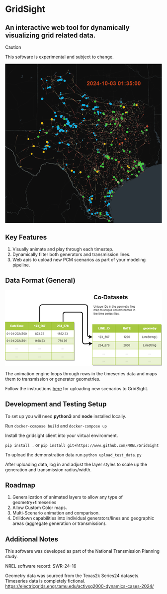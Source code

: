 
# GridSight
## An interactive web tool for dynamically visualizing grid related data.

> [!CAUTION]
> This software is experimental and subject to change.


![alt text](./docs/images/Ercot_DummyData2.gif)

## **Key Features**
1. Visually animate and play through each timestep.
2. Dynamically filter both generators and transmission lines.
3. Web apis to upload new PCM scenarios as part of your modeling pipeline.


## Data Format (General)

![alt text](./docs/design/data_scheme.png)

The animation engine loops through rows in the timeseries data and maps them to transmission or generator geometries.

Follow the instructions [here](docs/tutorials/self-service.MD) for uploading new scenarios to GridSight.


## Development and Testing Setup

To set up you will need **python3** and **node** installed locally.

Run `docker-compose build` and `docker-compose up`

Install the gridsight client into your virtual environment.

`pip install .` or `pip install git+https://www.github.com/NREL/GridSight`

To upload the demonstration data run `python upload_test_data.py`

After uploading data, log in and adjust the layer styles to scale up the generation and
transmission radius/width.

## Roadmap

1. Generalization of animated layers to allow any type of geometry+timeseries
2. Allow Custom Color maps.
3. Multi-Scenario animation and comparison.
4. Drilldown capabilities into individual generators/lines and geographic areas (aggregate generation or transmission).


## Additional Notes
This software was developed as part of the National Transmission Planning study.

NREL software record: SWR-24-16

Geometry data was sourced from the Texas2k Series24 datasets. Timeseries data is completely fictional.
<https://electricgrids.engr.tamu.edu/activsg2000-dynamics-cases-2024/>
